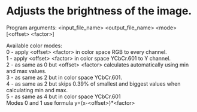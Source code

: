 # Adjusts the brightness of the image.
Program arguments: \<input_file_name\> \<output_file_name\> \<mode\> \[\<offset\> \<factor\>\]

Available color modes:\
0 - apply \<offset\> \<factor\> in color space RGB to every channel.\
1 - apply \<offset\> \<factor\> in color space YCbCr.601 to Y channel.\
2 - as same as 0 but \<offset\> \<factor\> calculates automatically using min and max values.\
3 - as same as 2 but in color space YCbCr.601.\
4 - as same as 2 but skips 0.39% of smallest and biggest values when calculating min and max.\
5 - as same as 4 but in color space YCbCr.601\
Modes 0 and 1 use formula y=(x-\<offset\>)*\<factor\>
